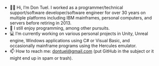 - 👨‍🦳 Hi, I’m Don Tuel. I worked as a programmer/technical support/software developer/software engineer for over 30 years on multiple platforms including IBM mainframes, personal computers, and servers before retiring in 2013.
- 👀 I still enjoy programming, among other pursuits.
- 💻 I’m currently working on various personal projects in Unity, Unreal engine, Windows applications using C# or Visual Basic, and occasionally mainframe programs using the Hercules emulator.
- 📫 How to reach me: dontuel@gmail.com (put GitHub in the subject or it might end up in spam or trash).

<!---
DonTuel/DonTuel is a ✨ special ✨ repository because its `README.md` (this file) appears on your GitHub profile.
You can click the Preview link to take a look at your changes.
--->
